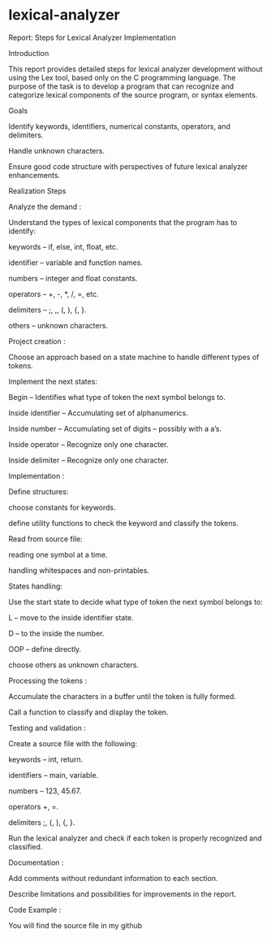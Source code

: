 # lexical-analyzer
Report: Steps for Lexical Analyzer Implementation

Introduction

This report provides detailed steps for lexical analyzer development without using the Lex tool, based only on the C programming language. The purpose of the task is to develop a program that can recognize and categorize lexical components of the source program, or syntax elements.

Goals

Identify keywords, identifiers, numerical constants, operators, and delimiters.

Handle unknown characters.

Ensure good code structure with perspectives of future lexical analyzer enhancements.

Realization Steps

Analyze the demand :

Understand the types of lexical components that the program has to identify:

keywords – if, else, int, float, etc.

identifier – variable and function names.

numbers – integer and float constants.

operators – +, -, *, /, =, etc.

delimiters – ;, ,, (, ), {, }.

others – unknown characters.

Project creation :

Choose an approach based on a state machine to handle different types of tokens.

Implement the next states:

Begin – Identifies what type of token the next symbol belongs to.

Inside identifier – Accumulating set of alphanumerics.

Inside number – Accumulating set of digits – possibly with a a’s.

Inside operator – Recognize only one character.

Inside delimiter – Recognize only one character.

Implementation :

Define structures:

choose constants for keywords.

define utility functions to check the keyword and classify the tokens.

Read from source file:

reading one symbol at a time.

handling whitespaces and non-printables.

States handling:

Use the start state to decide what type of token the next symbol belongs to:

L – move to the inside identifier state.

D – to the inside the number.

OOP – define directly.

choose others as unknown characters.

Processing the tokens :

Accumulate the characters in a buffer until the token is fully formed.

Call a function to classify and display the token.

Testing and validation :

Create a source file with the following:

keywords – int, return.

identifiers – main, variable.

numbers – 123, 45.67.

operators +, =.

delimiters ;, (, ), {, }.

Run the lexical analyzer and check if each token is properly recognized and classified.

Documentation :

Add comments without redundant information to each section.

Describe limitations and possibilities for improvements in the report.

Code Example :

You will find the source file in my github

